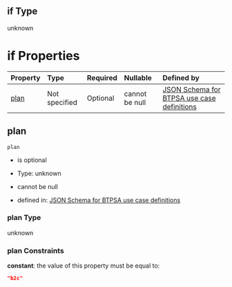 ## if Type

unknown

# if Properties

| Property      | Type          | Required | Nullable       | Defined by                                                                                                                                                                                                                                  |
| :------------ | :------------ | :------- | :------------- | :------------------------------------------------------------------------------------------------------------------------------------------------------------------------------------------------------------------------------------------ |
| [plan](#plan) | Not specified | Optional | cannot be null | [JSON Schema for BTPSA use case definitions](btpsa-usecase-properties-services-items-allof-1-then-allof-78-then-allof-0-if-properties-plan.md "undefined#/properties/services/items/allOf/1/then/allOf/78/then/allOf/0/if/properties/plan") |

## plan



`plan`

*   is optional

*   Type: unknown

*   cannot be null

*   defined in: [JSON Schema for BTPSA use case definitions](btpsa-usecase-properties-services-items-allof-1-then-allof-78-then-allof-0-if-properties-plan.md "undefined#/properties/services/items/allOf/1/then/allOf/78/then/allOf/0/if/properties/plan")

### plan Type

unknown

### plan Constraints

**constant**: the value of this property must be equal to:

```json
"b2c"
```
